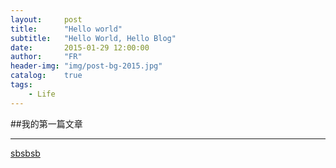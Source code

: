 ```yaml
---
layout:     post
title:      "Hello world"
subtitle:   "Hello World, Hello Blog"
date:       2015-01-29 12:00:00
author:     "FR"
header-img: "img/post-bg-2015.jpg"
catalog: 	true
tags:
    - Life
---
```


##我的第一篇文章

---
[sbsbsb](#)
